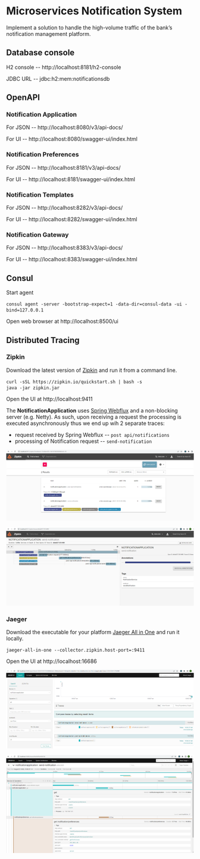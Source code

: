 # Microservices Notification System

Implement a solution to handle the high-volume traffic of the bank’s notification management platform.

## Database console

H2 console -- http://localhost:8181/h2-console

JDBC URL -- jdbc:h2:mem:notificationsdb

## OpenAPI

### Notification Application
For JSON -- http://localhost:8080/v3/api-docs/

For UI -- http://localhost:8080/swagger-ui/index.html

### Notification Preferences
For JSON -- http://localhost:8181/v3/api-docs/

For UI -- http://localhost:8181/swagger-ui/index.html

### Notification Templates
For JSON -- http://localhost:8282/v3/api-docs/

For UI -- http://localhost:8282/swagger-ui/index.html

### Notification Gateway
For JSON -- http://localhost:8383/v3/api-docs/

For UI -- http://localhost:8383/swagger-ui/index.html

## Consul

Start agent
```shell
consul agent -server -bootstrap-expect=1 -data-dir=consul-data -ui -bind=127.0.0.1
```

Open web browser at http://localhost:8500/ui

## Distributed Tracing

### Zipkin
Download the latest version of [Zipkin](https://zipkin.io/) and run it from a command line.

```shell
curl -sSL https://zipkin.io/quickstart.sh | bash -s
java -jar zipkin.jar
```

Open the UI at http://localhost:9411

The __NotificationApplication__ uses [Spring Webflux](https://docs.spring.io/spring-framework/docs/current/reference/html/web-reactive.html)
and a non-blocking server (e.g. Netty).
As such, upon receiving a request the processing is executed asynchronously thus
we end up wih 2 separate traces:

* request received by Spring Webflux -- `post api/notifications`
* processing of Notification request -- `send-notification`

![](results/zipkin-tracing-request-summary.png)

![](results/zipkin-tracing-request-detailed.png)

### Jaeger
Download the executable for your platform [Jaeger All in One](https://www.jaegertracing.io/docs/1.37/getting-started/#all-in-one)
and run it locally.

```shell
jaeger-all-in-one --collector.zipkin.host-port=:9411
```

Open the UI at http://localhost:16686

![](results/jaeger-tracing-request-summary.png)

![](results/jaeger-tracing-request-detailed.png)
